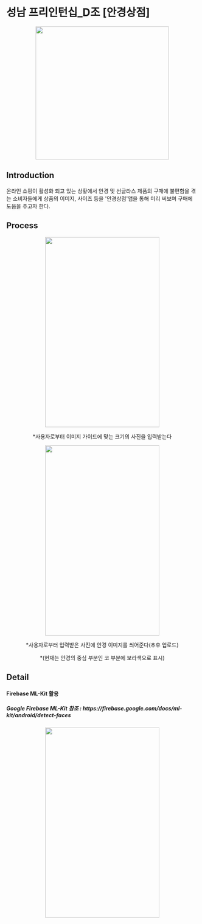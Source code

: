 <h1>성남 프리인턴십_D조 [안경상점]</h1>

<p align="center"> <img src="https://user-images.githubusercontent.com/54097961/98356571-1e7a8b80-2067-11eb-838d-575b8ee98c32.jpg" width="350px" height="350px"></img> </p>

<h2>Introduction</h2>
온라인 쇼핑이 활성화 되고 있는 상황에서 안경 및 선글라스 제품의 구매에 불편함을 겪는 소비자들에게 상품의 이미지, 사이즈 등을 '안경상점'앱을 통해 미리 써보며 구매에 도움을 주고자 한다.

<h2>Process</h2>
<p align="center"> <img src="https://user-images.githubusercontent.com/54097961/98358051-77e3ba00-2069-11eb-8785-5e601862d9b1.jpg" width="300px" height="500px"></img> </p>

<p align="center"> *사용자로부터 이미지 가이드에 맞는 크기의 사진을 입력받는다   </p>



<p align="center"> <img src="https://user-images.githubusercontent.com/54097961/99138866-44abb700-2677-11eb-879c-bc783b94e5e2.png" width="300px" height="500px"></img> </p>


<p align="center"> *사용자로부터 입력받은 사진에 안경 이미지를 씌어준다(추후 업로드)   </p>   
<p align="center"> *(현재는 안경의 중심 부분인 코 부분에 보라색으로 표시)   </p>


<h2>Detail</h2>
<h4>Firebase ML-Kit 활용</h4>
<h5> Google Firebase ML-Kit 참조 : https://firebase.google.com/docs/ml-kit/android/detect-faces</h5>
<p align="center"> <img src="https://firebase.google.com/docs/ml-kit/images/examples/face_contours.svg" width="300px" height="500px"></img> </p>

